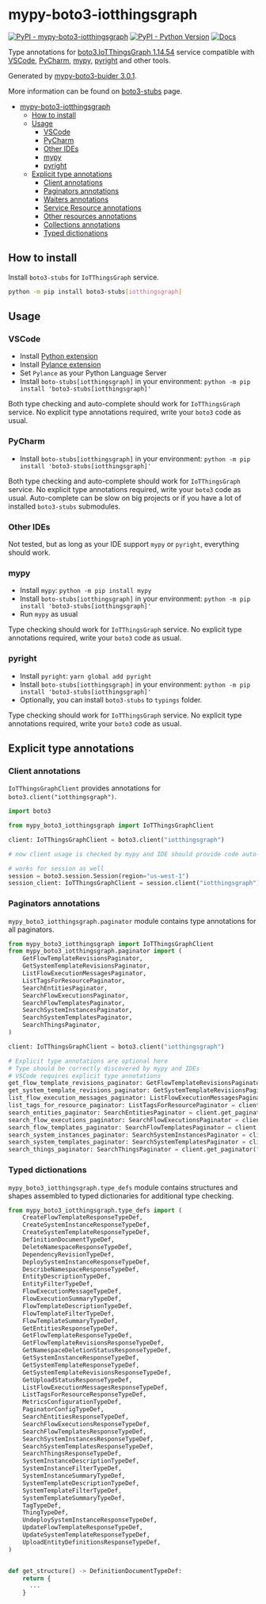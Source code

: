 # mypy-boto3-iotthingsgraph

[![PyPI - mypy-boto3-iotthingsgraph](https://img.shields.io/pypi/v/mypy-boto3-iotthingsgraph.svg?color=blue)](https://pypi.org/project/mypy-boto3-iotthingsgraph)
[![PyPI - Python Version](https://img.shields.io/pypi/pyversions/mypy-boto3-iotthingsgraph.svg?color=blue)](https://pypi.org/project/mypy-boto3-iotthingsgraph)
[![Docs](https://img.shields.io/readthedocs/mypy-boto3-builder.svg?color=blue)](https://mypy-boto3-builder.readthedocs.io/)

Type annotations for
[boto3.IoTThingsGraph 1.14.54](https://boto3.amazonaws.com/v1/documentation/api/1.14.54/reference/services/iotthingsgraph.html#IoTThingsGraph) service
compatible with
[VSCode](https://code.visualstudio.com/),
[PyCharm](https://www.jetbrains.com/pycharm/),
[mypy](https://github.com/python/mypy),
[pyright](https://github.com/microsoft/pyright)
and other tools.

Generated by [mypy-boto3-buider 3.0.1](https://github.com/vemel/mypy_boto3_builder).

More information can be found on [boto3-stubs](https://pypi.org/project/boto3-stubs/) page.

- [mypy-boto3-iotthingsgraph](#mypy-boto3-iotthingsgraph)
  - [How to install](#how-to-install)
  - [Usage](#usage)
    - [VSCode](#vscode)
    - [PyCharm](#pycharm)
    - [Other IDEs](#other-ides)
    - [mypy](#mypy)
    - [pyright](#pyright)
  - [Explicit type annotations](#explicit-type-annotations)
    - [Client annotations](#client-annotations)
    - [Paginators annotations](#paginators-annotations)
    - [Waiters annotations](#waiters-annotations)
    - [Service Resource annotations](#service-resource-annotations)
    - [Other resources annotations](#other-resources-annotations)
    - [Collections annotations](#collections-annotations)
    - [Typed dictionations](#typed-dictionations)

## How to install

Install `boto3-stubs` for `IoTThingsGraph` service.

```bash
python -m pip install boto3-stubs[iotthingsgraph]
```

## Usage

### VSCode

- Install [Python extension](https://marketplace.visualstudio.com/items?itemName=ms-python.python)
- Install [Pylance extension](https://marketplace.visualstudio.com/items?itemName=ms-python.vscode-pylance)
- Set `Pylance` as your Python Language Server
- Install `boto-stubs[iotthingsgraph]` in your environment: `python -m pip install 'boto3-stubs[iotthingsgraph]'`

Both type checking and auto-complete should work for `IoTThingsGraph` service.
No explicit type annotations required, write your `boto3` code as usual.

### PyCharm

- Install `boto-stubs[iotthingsgraph]` in your environment: `python -m pip install 'boto3-stubs[iotthingsgraph]'`

Both type checking and auto-complete should work for `IoTThingsGraph` service.
No explicit type annotations required, write your `boto3` code as usual.
Auto-complete can be slow on big projects or if you have a lot of installed `boto3-stubs` submodules.

### Other IDEs

Not tested, but as long as your IDE support `mypy` or `pyright`, everything should work.

### mypy

- Install `mypy`: `python -m pip install mypy`
- Install `boto-stubs[iotthingsgraph]` in your environment: `python -m pip install 'boto3-stubs[iotthingsgraph]'`
- Run `mypy` as usual

Type checking should work for `IoTThingsGraph` service.
No explicit type annotations required, write your `boto3` code as usual.

### pyright

- Install `pyright`: `yarn global add pyright`
- Install `boto-stubs[iotthingsgraph]` in your environment: `python -m pip install 'boto3-stubs[iotthingsgraph]'`
- Optionally, you can install `boto3-stubs` to `typings` folder.

Type checking should work for `IoTThingsGraph` service.
No explicit type annotations required, write your `boto3` code as usual.

## Explicit type annotations

### Client annotations

`IoTThingsGraphClient` provides annotations for `boto3.client("iotthingsgraph")`.

```python
import boto3

from mypy_boto3_iotthingsgraph import IoTThingsGraphClient

client: IoTThingsGraphClient = boto3.client("iotthingsgraph")

# now client usage is checked by mypy and IDE should provide code auto-complete

# works for session as well
session = boto3.session.Session(region="us-west-1")
session_client: IoTThingsGraphClient = session.client("iotthingsgraph")
```

### Paginators annotations

`mypy_boto3_iotthingsgraph.paginator` module contains type annotations for all paginators.

```python
from mypy_boto3_iotthingsgraph import IoTThingsGraphClient
from mypy_boto3_iotthingsgraph.paginator import (
    GetFlowTemplateRevisionsPaginator,
    GetSystemTemplateRevisionsPaginator,
    ListFlowExecutionMessagesPaginator,
    ListTagsForResourcePaginator,
    SearchEntitiesPaginator,
    SearchFlowExecutionsPaginator,
    SearchFlowTemplatesPaginator,
    SearchSystemInstancesPaginator,
    SearchSystemTemplatesPaginator,
    SearchThingsPaginator,
)

client: IoTThingsGraphClient = boto3.client("iotthingsgraph")

# Explicit type annotations are optional here
# Type should be correctly discovered by mypy and IDEs
# VSCode requires explicit type annotations
get_flow_template_revisions_paginator: GetFlowTemplateRevisionsPaginator = client.get_paginator("get_flow_template_revisions")
get_system_template_revisions_paginator: GetSystemTemplateRevisionsPaginator = client.get_paginator("get_system_template_revisions")
list_flow_execution_messages_paginator: ListFlowExecutionMessagesPaginator = client.get_paginator("list_flow_execution_messages")
list_tags_for_resource_paginator: ListTagsForResourcePaginator = client.get_paginator("list_tags_for_resource")
search_entities_paginator: SearchEntitiesPaginator = client.get_paginator("search_entities")
search_flow_executions_paginator: SearchFlowExecutionsPaginator = client.get_paginator("search_flow_executions")
search_flow_templates_paginator: SearchFlowTemplatesPaginator = client.get_paginator("search_flow_templates")
search_system_instances_paginator: SearchSystemInstancesPaginator = client.get_paginator("search_system_instances")
search_system_templates_paginator: SearchSystemTemplatesPaginator = client.get_paginator("search_system_templates")
search_things_paginator: SearchThingsPaginator = client.get_paginator("search_things")
```







### Typed dictionations

`mypy_boto3_iotthingsgraph.type_defs` module contains structures and shapes assembled
to typed dictionaries for additional type checking.

```python
from mypy_boto3_iotthingsgraph.type_defs import (
    CreateFlowTemplateResponseTypeDef,
    CreateSystemInstanceResponseTypeDef,
    CreateSystemTemplateResponseTypeDef,
    DefinitionDocumentTypeDef,
    DeleteNamespaceResponseTypeDef,
    DependencyRevisionTypeDef,
    DeploySystemInstanceResponseTypeDef,
    DescribeNamespaceResponseTypeDef,
    EntityDescriptionTypeDef,
    EntityFilterTypeDef,
    FlowExecutionMessageTypeDef,
    FlowExecutionSummaryTypeDef,
    FlowTemplateDescriptionTypeDef,
    FlowTemplateFilterTypeDef,
    FlowTemplateSummaryTypeDef,
    GetEntitiesResponseTypeDef,
    GetFlowTemplateResponseTypeDef,
    GetFlowTemplateRevisionsResponseTypeDef,
    GetNamespaceDeletionStatusResponseTypeDef,
    GetSystemInstanceResponseTypeDef,
    GetSystemTemplateResponseTypeDef,
    GetSystemTemplateRevisionsResponseTypeDef,
    GetUploadStatusResponseTypeDef,
    ListFlowExecutionMessagesResponseTypeDef,
    ListTagsForResourceResponseTypeDef,
    MetricsConfigurationTypeDef,
    PaginatorConfigTypeDef,
    SearchEntitiesResponseTypeDef,
    SearchFlowExecutionsResponseTypeDef,
    SearchFlowTemplatesResponseTypeDef,
    SearchSystemInstancesResponseTypeDef,
    SearchSystemTemplatesResponseTypeDef,
    SearchThingsResponseTypeDef,
    SystemInstanceDescriptionTypeDef,
    SystemInstanceFilterTypeDef,
    SystemInstanceSummaryTypeDef,
    SystemTemplateDescriptionTypeDef,
    SystemTemplateFilterTypeDef,
    SystemTemplateSummaryTypeDef,
    TagTypeDef,
    ThingTypeDef,
    UndeploySystemInstanceResponseTypeDef,
    UpdateFlowTemplateResponseTypeDef,
    UpdateSystemTemplateResponseTypeDef,
    UploadEntityDefinitionsResponseTypeDef,
)


def get_structure() -> DefinitionDocumentTypeDef:
    return {
      ...
    }
```
